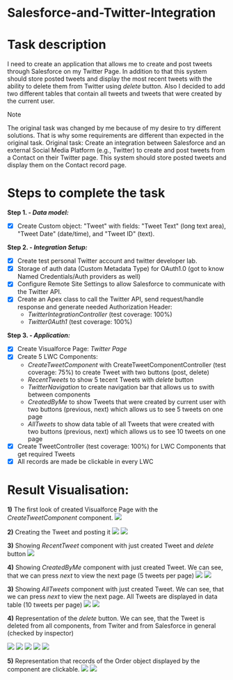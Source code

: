 # Salesforce-and-Twitter-Integration

# Task description
I need to create an application that allows me to create and post tweets through Salesforce on my Twitter Page. In addition to that this system should store posted tweets and display the most recent tweets with the ability to delete them from Twitter using _delete_ button. Also I decided to add two different tables that contain all tweets and tweets that were created by the current user.  

> [!NOTE]
> The original task was changed by me because of my desire to try different solutions. That is why some requirements are different than expected in the original task. 
> Original task: Create an integration between Salesforce and an external Social Media Platform (e.g., Twitter) to create and post tweets from a Contact on their Twitter page. This system should store posted tweets and display them on the Contact record page.

# Steps to complete the task

**Step 1. - _Data model:_**

- [x] Create Custom object: "Tweet" with fields: "Tweet Text" (long text area), "Tweet Date" (date/time), and "Tweet ID" (text).

**Step 2. - _Integration Setup:_**
- [x] Create test personal Twitter account and twitter developer lab.
- [x] Storage of auth data (Custom Metadata Type) for OAuth1.0 (got to know Named Credentials/Auth providers as well)
- [x] Configure Remote Site Settings to allow Salesforce to communicate with the Twitter API.
- [x] Create an Apex class to call the Twitter API, send request/handle response and generate needed Authorization Header:
   - _TwitterIntegrationController_ (test coverage: 100%)
   - _Twitter0Auth1_ (test coverage: 100%)
      
**Step 3. - _Application:_**
- [x] Create Visualforce Page: _Twitter Page_
- [x] Create 5 LWC Components:
    - _CreateTweetComponent_ with CreateTweetComponentController (test coverage: 75%) to create Tweet with two buttons (post, delete)
    - _RecentTweets_ to show 5 tecent Tweets with _delete_ button
    - _TwitterNavigation_ to create navigation bar that allows us to swith between components
    - _CreatedByMe_ to show Tweets that were created by current user with two buttons (previous, next) which allows us to see 5 tweets on one page
    - _AllTweets_ to show data table of all Tweets that were created with two buttons (previous, next) which allows us to see 10 tweets on one page
 - [x] Create TweetController (test coverage: 100%) for LWC Components that get required Tweets
 - [X] All records are made be clickable in every LWC

# Result Visualisation:

**1)** The first look of created Visualforce Page with the _CreateTweetComponent_ component.
 <img src="salesforce-twitter integration task/images\page.jpg"/> 

**2)** Creating the Tweet and posting it
 <img src="salesforce-twitter integration task/images\create.jpg"/>
 <img src="salesforce-twitter integration task/images\result.jpg"/>

**3)** Showing _RecentTweet_ component with just created Tweet and _delete_ button 
<img src="salesforce-twitter integration task/images\recent.jpg"/>

**4)** Showing _CreatedByMe_ component with just created Tweet. We can see, that we can press _next_ to view the next page (5 tweets per page)
<img src="salesforce-twitter integration task/images\me.jpg"/>
<img src="salesforce-twitter integration task/images\me2.jpg"/>

**3)** Showing _AllTweets_ component with just created Tweet. We can see, that we can press _next_ to view the next page. All Tweets are displayed in data table (10 tweets per page)
<img src="salesforce-twitter integration task/images\all.jpg"/>
<img src="salesforce-twitter integration task/images\all2.jpg"/>

**4)** Representation of the _delete_ button. We can see, that the Tweet is deleted from all components, from Twiter and from Salesforce in general (checked by inspector) 

<img src="salesforce-twitter integration task/images\tweets.jpg"/>
<img src="salesforce-twitter integration task/images\happy.jpg"/>
<img src="salesforce-twitter integration task/images\nothappy.jpg"/>
<img src="salesforce-twitter integration task/images\nothappy2.jpg"/>
<img src="salesforce-twitter integration task/images\nothappy3.jpg"/>

**5)** Representation that records of the Order object displayed by the component are clickable. 
<img src="salesforce-twitter integration task/images\show.jpg"/>
<img src="salesforce-twitter integration task/images\show2.jpg"/>




